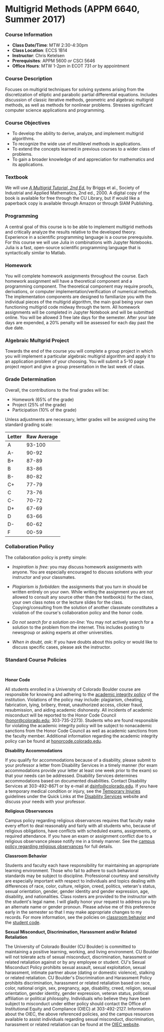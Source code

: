 # Multigrid Methods (APPM 6640, Summer 2017)


### Course Information 

* **Class Date/Time**: MTW 2:30-4:30pm 
* **Class Location**: ECCS 1B14 
* **Instructor**: Chris Ketelsen 
* **Prerequisites**: APPM 5600 _or_ CSCI 5646 
* **Office Hours**: MTW 1-2pm in ECOT 731 _or_ by appointment  

### Course Description  

Focuses on multigrid techniques for solving systems arising from the discretization of elliptic and parabolic partial differential equations.  Includes discussion of classic iterative methods, geometric and algebraic multigrid methods, as well as methods for nonlinear problems.  Stresses significant computer science applications and programming. 

### Course Objectives 

* To develop the ability to derive, analyze, and implement multigrid algorithms.
* To recognize the wide use of multilevel methods in applications.
* To extend the concepts learned in previous courses to a wider class of problems.
* To gain a broader knowledge of and appreciation for mathematics and its applications.

### Textbook 

We will use [_A Multigrid Tutorial, 2nd Ed._](https://www.amazon.com/Multigrid-Tutorial-William-L-Briggs/dp/0898714621/ref=sr_1_1?ie=UTF8&qid=1496677225&sr=8-1&keywords=A+multigrid+tutorial) by Briggs et al., Society of Industrial and Applied Mathematics, 2nd ed., 2000. A digital copy of the book is available for free through the CU Library, but if would like a 
paperback copy is available through Amazon or through SIAM Publishing. 

### Programming

A central goal of this course is to be able to implement multigrid methods and critically analyze the results relative to the developed theory. Experience in a scientific programming language is a course prerequisite.  For this course we will use Julia in combinations with Jupyter Notebooks. Julia is a fast, open-source scientific programming language that is syntactically similar to Matlab. 

### Homework 

You will complete homework assignments throughout the course.  Each homework assignment will have a theoretical component and a programming component.  The theoretical component may require proofs, derivations, or computer implementation/verification of numerical methods. The implementation components are designed to familiarize you with the individual pieces of the multigrid algorithm, the main goal being your own functioning multigrid code midway through the term.  All homework assignments will be completed in Jupyter Notebook and will be submitted online.  You will be allowed 3 free late days for the semester.  After your late days are expended, a 20\% penalty will be assessed for each day past the due date.  

### Algebraic Multgrid Project 

Towards the end of the course you will complete a group project in which you will implement a particular algebraic multigrid algorithm 
and apply it to an application problem of your choosing.  You will submit a 5-10 page project report and give a group presentation in 
the last week of class.  


### Grade Determination 

Overall, the contributions to the final grades will be: 
* Homework (65% of the grade)
* Project (25% of the grade)
* Participation (10% of the grade)

Unless adjustments are necessary, letter grades will be assigned using the standard grading scale: 

| Letter | Raw Average |
|--------|-----------|
|     A  |   93-100    |
|     A- |   90-92     |
|     B+ |   87-89     |
|     B  |   83-86     |
|     B- |   80-82     |
|     C+ |   77-79     |
|     C  |   73-76     |
|     C- |   70-72     |
|     D+ |   67-69     |
|     D  |   63-66     |
|     D- |   60-62     |
|     F  |   00-59     |

### Collaboration Policy 

The collaboration policy is pretty simple:

* _Inspiration is free_: you may discuss homework assignments with anyone. You are especially encouraged to discuss solutions with your instructor and your classmates.

* _Plagiarism is forbidden_: the assignments that you turn in should be written entirely on your own. While writing the assignment you are not allowed to consult any source other than the textbook(s) for the class, your own class notes or the lecture slides for the class. Copying/consulting from the solution of another classmate constitutes a violation of the course's collaboration policy and the honor code.

* _Do not search for a solution on-line_: You may not actively search for a solution to the problem from the internet. This includes posting to newsgroup or asking experts at other universities.

* _When in doubt, ask_: If you have doubts about this policy or would like to discuss specific cases, please ask the instructor.

### Standard Course Policies 

<br>

**Honor Code**

All students enrolled in a University of Colorado Boulder course are responsible for knowing and adhering to the [academic integrity policy](http://www.colorado.edu/policies/academic-integrity-policy) of the institution. Violations of the policy may include: plagiarism, cheating, fabrication, lying, bribery, threat, unauthorized access, clicker fraud, resubmission, and aiding academic dishonesty. All incidents of academic misconduct will be reported to the Honor Code Council (honor@colorado.edu; 303-735-2273). Students who are found responsible for violating the academic integrity policy will be subject to nonacademic sanctions from the Honor Code Council as well as academic sanctions from the faculty member. Additional information regarding the academic integrity policy can be found at [honorcode.colorado.edu](http://honorcode.colorado.edu/).

**Disability Accommodations**

If you qualify for accommodations because of a disability, please submit to your professor a letter from Disability Services in a timely manner (for exam accommodations provide your letter at least one week prior to the exam) so that your needs can be addressed. Disability Services determines accommodations based on documented disabilities. Contact Disability Services at 303-492-8671 or by e-mail at [dsinfo@colorado.edu](mailto:dsinfo@colorado.edu). If you have a temporary medical condition or injury, see the [Temporary Injuries](http://www.colorado.edu/disabilityservices/students/temporary-medical-conditions) guidelines under the Quick Links at the [Disability Services](http://www.colorado.edu/disabilityservices/) website and discuss your needs with your professor.


**Religious Observances**

Campus policy regarding religious observances requires that faculty make every effort to deal reasonably and fairly with all students who, because of religious obligations, have conflicts with scheduled exams, assignments, or required attendance. If you have an exam or assignment conflict due to a religious observance please notify me in a timely manner. See the [campus policy regarding religious observances](http://www.colorado.edu/policies/observance-religious-holidays-and-absences-classes-andor-exams) for full details.


**Classroom Behavior**

Students and faculty each have responsibility for maintaining an appropriate learning environment. Those who fail to adhere to such behavioral standards may be subject to discipline. Professional courtesy and sensitivity are especially important with respect to individuals and topics dealing with differences of race, color, culture, religion, creed, politics, veteran's status, sexual orientation, gender, gender identity and gender expression, age, disability, and nationalities. Class rosters are provided to the instructor with the student's legal name. I will gladly honor your request to address you by an alternate name or gender pronoun. Please advise me of this preference early in the semester so that I may make appropriate changes to my records. For more information, see the policies on [classroom behavior](http://www.colorado.edu/policies/student-classroom-and-course-related-behavior) and the [student code](http://www.colorado.edu/osc/sites/default/files/attached-files/studentconductcode_16-17-a.pdf).


**Sexual Misconduct, Discrimination, Harassment and/or Related Retaliation**

The University of Colorado Boulder (CU Boulder) is committed to maintaining a positive learning, working, and living environment. CU Boulder will not tolerate acts of sexual misconduct, discrimination, harassment or related retaliation against or by any employee or student. CU's Sexual Misconduct Policy prohibits sexual assault, sexual exploitation, sexual harassment, intimate partner abuse (dating or domestic violence), stalking or related retaliation. CU Boulder's Discrimination and Harassment Policy prohibits discrimination, harassment or related retaliation based on race, color, national origin, sex, pregnancy, age, disability, creed, religion, sexual orientation, gender identity, gender expression, veteran status, political affiliation or political philosophy. Individuals who believe they have been subject to misconduct under either policy should contact the Office of Institutional Equity and Compliance (OIEC) at 303-492-2127. Information about the OIEC, the above referenced policies, and the campus resources available to assist individuals regarding sexual misconduct, discrimination, harassment or related retaliation can be found at the [OIEC website](http://www.colorado.edu/institutionalequity/).




